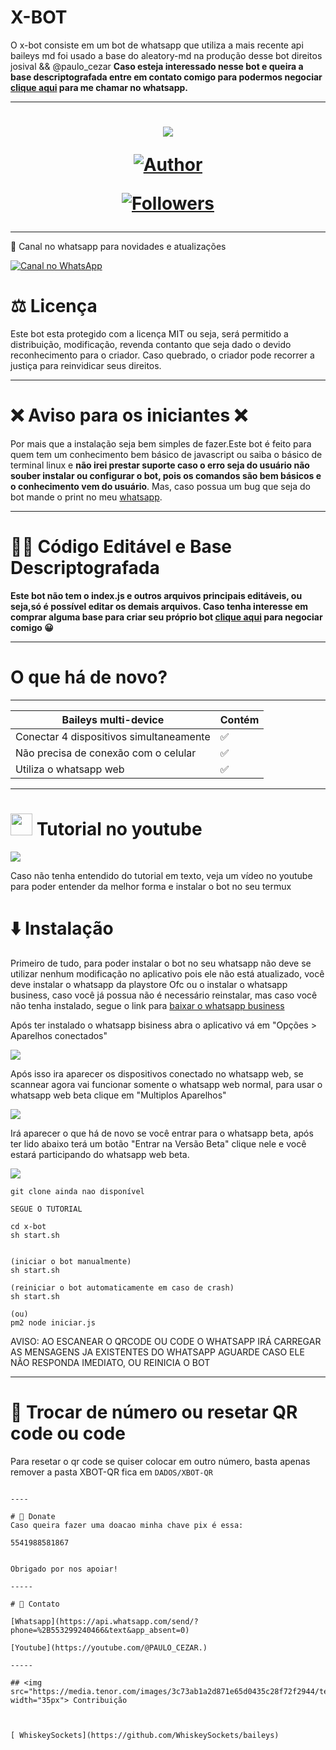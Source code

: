 # X-BOT

O x-bot consiste em um bot de whatsapp que utiliza a mais recente api baileys md foi usado a base do aleatory-md na produção desse bot direitos josival && @paulo_cezar
<b>Caso esteja interessado nesse bot e queira a base descriptografada entre em contato comigo para podermos negociar [clique aqui](https://wa.me/5541988581867) para me chamar no whatsapp.</b>

----

<h1 align="center">
    <p>
        <img src= "https://telegra.ph/file/4d251574a7d80c3b5683f.jpg">
    </p>
    <p>
        <a href="https://github.com/Jeffersonddos"><img title="Author"    src="https://img.shields.io/badge/Author-Jeffersonddos-purple.svg?style=for-the-badge&logo=github"></a>
    </p>
    <p>
        <a href="https://github.com/Jeffersonddos/followers"><img title="Followers" src="https://img.shields.io/github/followers/PauloCezar?color=red&style=flat-square"></a>
     

</h1>

----

📣 Canal no whatsapp para novidades e atualizações

[![Canal no WhatsApp](https://img.shields.io/badge/Canal-No%20WhatsApp-brightgreen)](https://whatsapp.com/channel/0029VaHgX3B2Jl8CKU6nN91Z)


# ⚖️ Licença

Este bot esta protegido com a licença MIT ou seja, será permitido a distribuição, modificação, revenda contanto que seja dado o devido reconhecimento para o criador. Caso quebrado, o criador pode recorrer a justiça para reinvidicar seus direitos.


---

# ❌ Aviso para os iniciantes ❌
Por mais que a instalação seja bem simples de fazer.Este bot é feito para quem tem um conhecimento bem básico de javascript ou saiba o básico de terminal linux e <b> não irei prestar suporte caso o erro seja do usuário não souber instalar ou configurar o bot, pois os comandos são bem básicos e o conhecimento vem do usuário</b>. Mas, caso possua um bug que seja do bot mande o print no meu [whatsapp](https://wa.me/5541988581867).

----

# 👨‍💻 Código Editável e Base Descriptografada

<b>Este bot não tem o index.js e outros arquivos principais editáveis, ou seja,só é possível editar os demais arquivos. 
Caso tenha interesse em comprar alguma base para criar seu próprio bot  [clique aqui](https://wa.me/5541988581867) para negociar comigo 😀 </b>

----

# O que há de novo?
---------

| Baileys multi-device | Contém |
| ------------- | ------------- |
| Conectar 4 dispositivos simultaneamente |✅|
| Não precisa de conexão com o celular |✅|
| Utiliza o whatsapp web |✅|

----

# <img src="https://cdn-icons-png.flaticon.com/512/3670/3670147.png" width="35px"> Tutorial no youtube


<a href="https://youtube.com/@PAULO_CEZAR.">
<img src="https://i.ytimg.com/vi/HzzPeMohgOs/maxresdefault.jpg?sqp=-oaymwEiCMQBEG5IWvKriqkDFQgBFQAAAAAYASUAAMhCPQCAokN4AQ==&rs=AOn4CLDtz-iV48Mtjs3KlEPFtgl7owRefQ">
</a>

Caso não tenha entendido do tutorial em texto, veja um vídeo no youtube para poder entender da melhor forma e instalar o bot no seu termux

# ⬇️ Instalação

Primeiro de tudo, para poder instalar o bot no seu whatsapp não deve se utilizar nenhum modificação no aplicativo pois ele não está atualizado, você deve instalar o whatsapp da playstore Ofc ou o instalar o whatsapp business, caso você já possua não é necessário reinstalar, mas caso você não tenha instalado, segue o link para [baixar o whatsapp business](https://play.google.com/store/apps/details?id=com.whatsapp.w4b)

Após ter instalado o whatsapp bisiness abra o aplicativo vá em "Opções > Aparelhos conectados"

<img src="https://i.ibb.co/BN5fjxG/Whats-App-Image-2021-10-22-at-08-27-22.jpg">

Após isso ira aparecer os dispositivos conectado no whatsapp web, se scannear agora vai funcionar somente o whatsapp web normal, para usar o whatsapp web beta clique em "Multiplos Aparelhos"

<img src="https://i.ibb.co/dts0ZxK/Whats-App-Image-2021-10-22-at-08-27-22-1.jpg">

Irá aparecer o que há de novo se você entrar para o whatsapp beta, após ter lido abaixo terá um botão "Entrar na Versão Beta" clique nele e você estará participando do whatsapp web beta.

<img src="https://i.ibb.co/xjXyWXB/Whats-App-Image-2021-10-22-at-08-27-22-2.jpg">


```
git clone ainda nao disponível

SEGUE O TUTORIAL

cd x-bot
sh start.sh


(iniciar o bot manualmente)
sh start.sh

(reiniciar o bot automaticamente em caso de crash)
sh start.sh

(ou)
pm2 node iniciar.js

```
AVISO: AO ESCANEAR O QRCODE OU CODE O WHATSAPP IRÁ CARREGAR AS MENSAGENS JA EXISTENTES DO WHATSAPP AGUARDE CASO ELE NÃO RESPONDA IMEDIATO, OU REINICIA O BOT

----

# 🔁 Trocar de número ou resetar QR code ou code

Para resetar o qr code se quiser colocar em outro número, basta apenas remover a pasta XBOT-QR fica em `DADOS/XBOT-QR` 


```

----

# 🥺 Donate
Caso queira fazer uma doacao minha chave pix é essa:

5541988581867


Obrigado por nos apoiar!

-----

# 🤝 Contato

[Whatsapp](https://api.whatsapp.com/send/?phone=%2B553299240466&text&app_absent=0)

[Youtube](https://youtube.com/@PAULO_CEZAR.)

-----

## <img src="https://media.tenor.com/images/3c73ab1a2d871e65d0435c28f72f2944/tenor.gif" width="35px"> Contribuição



[ WhiskeySockets](https://github.com/WhiskeySockets/baileys)

